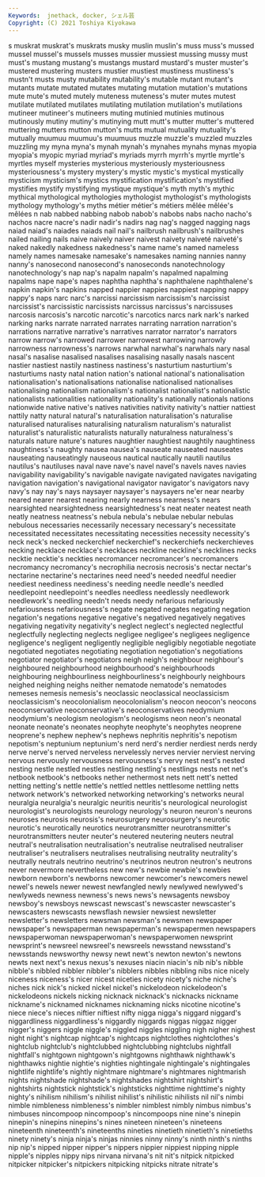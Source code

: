 ```yaml
---
Keywords:  jnethack, docker, シェル芸
Copyright: (C) 2021 Toshiya Kiyokawa
---
```

s muskrat muskrat's muskrats musky muslin muslin's muss muss's mussed
mussel mussel's mussels musses mussier mussiest mussing mussy must must's
mustang mustang's mustangs mustard mustard's muster muster's mustered mustering musters
mustier mustiest mustiness mustiness's mustn't musts musty mutability mutability's mutable
mutant mutant's mutants mutate mutated mutates mutating mutation mutation's mutations
mute mute's muted mutely muteness muteness's muter mutes mutest mutilate
mutilated mutilates mutilating mutilation mutilation's mutilations mutineer mutineer's mutineers muting
mutinied mutinies mutinous mutinously mutiny mutiny's mutinying mutt mutt's mutter
mutter's muttered muttering mutters mutton mutton's mutts mutual mutuality mutuality's
mutually muumuu muumuu's muumuus muzzle muzzle's muzzled muzzles muzzling my
myna myna's mynah mynah's mynahes mynahs mynas myopia myopia's myopic
myriad myriad's myriads myrrh myrrh's myrtle myrtle's myrtles myself mysteries
mysterious mysteriously mysteriousness mysteriousness's mystery mystery's mystic mystic's mystical mystically
mysticism mysticism's mystics mystification mystification's mystified mystifies mystify mystifying mystique
mystique's myth myth's mythic mythical mythological mythologies mythologist mythologist's mythologists
mythology mythology's myths métier métier's métiers mêlée mêlée's mêlées n
nab nabbed nabbing nabob nabob's nabobs nabs nacho nacho's nachos
nacre nacre's nadir nadir's nadirs nag nag's nagged nagging nags
naiad naiad's naiades naiads nail nail's nailbrush nailbrush's nailbrushes nailed
nailing nails naive naively naiver naivest naivety naiveté naiveté's naked
nakedly nakedness nakedness's name name's named nameless namely names namesake
namesake's namesakes naming nannies nanny nanny's nanosecond nanosecond's nanoseconds nanotechnology
nanotechnology's nap nap's napalm napalm's napalmed napalming napalms nape nape's
napes naphtha naphtha's naphthalene naphthalene's napkin napkin's napkins napped nappier
nappies nappiest napping nappy nappy's naps narc narc's narcissi narcissism
narcissism's narcissist narcissist's narcissistic narcissists narcissus narcissus's narcissuses narcosis narcosis's
narcotic narcotic's narcotics narcs nark nark's narked narking narks narrate
narrated narrates narrating narration narration's narrations narrative narrative's narratives narrator
narrator's narrators narrow narrow's narrowed narrower narrowest narrowing narrowly narrowness
narrowness's narrows narwhal narwhal's narwhals nary nasal nasal's nasalise nasalised
nasalises nasalising nasally nasals nascent nastier nastiest nastily nastiness nastiness's
nasturtium nasturtium's nasturtiums nasty natal nation nation's national national's nationalisation
nationalisation's nationalisations nationalise nationalised nationalises nationalising nationalism nationalism's nationalist nationalist's
nationalistic nationalists nationalities nationality nationality's nationally nationals nations nationwide native
native's natives nativities nativity nativity's nattier nattiest nattily natty natural
natural's naturalisation naturalisation's naturalise naturalised naturalises naturalising naturalism naturalism's naturalist
naturalist's naturalistic naturalists naturally naturalness naturalness's naturals nature nature's natures
naughtier naughtiest naughtily naughtiness naughtiness's naughty nausea nausea's nauseate nauseated
nauseates nauseating nauseatingly nauseous nautical nautically nautili nautilus nautilus's nautiluses
naval nave nave's navel navel's navels naves navies navigability navigability's
navigable navigate navigated navigates navigating navigation navigation's navigational navigator navigator's
navigators navy navy's nay nay's nays naysayer naysayer's naysayers ne'er
near nearby neared nearer nearest nearing nearly nearness nearness's nears
nearsighted nearsightedness nearsightedness's neat neater neatest neath neatly neatness neatness's
nebula nebula's nebulae nebular nebulas nebulous necessaries necessarily necessary necessary's
necessitate necessitated necessitates necessitating necessities necessity necessity's neck neck's necked
neckerchief neckerchief's neckerchiefs neckerchieves necking necklace necklace's necklaces neckline neckline's
necklines necks necktie necktie's neckties necromancer necromancer's necromancers necromancy necromancy's
necrophilia necrosis necrosis's nectar nectar's nectarine nectarine's nectarines need need's
needed needful needier neediest neediness neediness's needing needle needle's needled
needlepoint needlepoint's needles needless needlessly needlework needlework's needling needn't needs
needy nefarious nefariously nefariousness nefariousness's negate negated negates negating negation
negation's negations negative negative's negatived negatively negatives negativing negativity negativity's
neglect neglect's neglected neglectful neglectfully neglecting neglects negligee negligee's negligees
negligence negligence's negligent negligently negligible negligibly negotiable negotiate negotiated negotiates
negotiating negotiation negotiation's negotiations negotiator negotiator's negotiators neigh neigh's neighbour
neighbour's neighboured neighbourhood neighbourhood's neighbourhoods neighbouring neighbourliness neighbourliness's neighbourly neighbours
neighed neighing neighs neither nematode nematode's nematodes nemeses nemesis nemesis's
neoclassic neoclassical neoclassicism neoclassicism's neocolonialism neocolonialism's neocon neocon's neocons neoconservative
neoconservative's neoconservatives neodymium neodymium's neologism neologism's neologisms neon neon's neonatal
neonate neonate's neonates neophyte neophyte's neophytes neoprene neoprene's nephew nephew's
nephews nephritis nephritis's nepotism nepotism's neptunium neptunium's nerd nerd's nerdier
nerdiest nerds nerdy nerve nerve's nerved nerveless nervelessly nerves nervier
nerviest nerving nervous nervously nervousness nervousness's nervy nest nest's nested
nesting nestle nestled nestles nestling nestling's nestlings nests net net's
netbook netbook's netbooks nether nethermost nets nett nett's netted netting
netting's nettle nettle's nettled nettles nettlesome nettling netts network network's
networked networking networking's networks neural neuralgia neuralgia's neuralgic neuritis neuritis's
neurological neurologist neurologist's neurologists neurology neurology's neuron neuron's neurons neuroses
neurosis neurosis's neurosurgery neurosurgery's neurotic neurotic's neurotically neurotics neurotransmitter neurotransmitter's
neurotransmitters neuter neuter's neutered neutering neuters neutral neutral's neutralisation neutralisation's
neutralise neutralised neutraliser neutraliser's neutralisers neutralises neutralising neutrality neutrality's neutrally
neutrals neutrino neutrino's neutrinos neutron neutron's neutrons never nevermore nevertheless
new new's newbie newbie's newbies newborn newborn's newborns newcomer newcomer's
newcomers newel newel's newels newer newest newfangled newly newlywed newlywed's
newlyweds newness newness's news news's newsagents newsboy newsboy's newsboys newscast
newscast's newscaster newscaster's newscasters newscasts newsflash newsier newsiest newsletter newsletter's
newsletters newsman newsman's newsmen newspaper newspaper's newspaperman newspaperman's newspapermen newspapers
newspaperwoman newspaperwoman's newspaperwomen newsprint newsprint's newsreel newsreel's newsreels newsstand newsstand's
newsstands newsworthy newsy newt newt's newton newton's newtons newts next
next's nexus nexus's nexuses niacin niacin's nib nib's nibble nibble's
nibbled nibbler nibbler's nibblers nibbles nibbling nibs nice nicely niceness
niceness's nicer nicest niceties nicety nicety's niche niche's niches nick
nick's nicked nickel nickel's nickelodeon nickelodeon's nickelodeons nickels nicking nicknack
nicknack's nicknacks nickname nickname's nicknamed nicknames nicknaming nicks nicotine nicotine's
niece niece's nieces niftier niftiest nifty nigga nigga's niggard niggard's
niggardliness niggardliness's niggardly niggards niggas niggaz nigger nigger's niggers niggle
niggle's niggled niggles niggling nigh nigher nighest night night's nightcap
nightcap's nightcaps nightclothes nightclothes's nightclub nightclub's nightclubbed nightclubbing nightclubs nightfall
nightfall's nightgown nightgown's nightgowns nighthawk nighthawk's nighthawks nightie nightie's nighties
nightingale nightingale's nightingales nightlife nightlife's nightly nightmare nightmare's nightmares nightmarish
nights nightshade nightshade's nightshades nightshirt nightshirt's nightshirts nightstick nightstick's nightsticks
nighttime nighttime's nighty nighty's nihilism nihilism's nihilist nihilist's nihilistic nihilists
nil nil's nimbi nimble nimbleness nimbleness's nimbler nimblest nimbly nimbus
nimbus's nimbuses nincompoop nincompoop's nincompoops nine nine's ninepin ninepin's ninepins
ninepins's nines nineteen nineteen's nineteens nineteenth nineteenth's nineteenths nineties ninetieth
ninetieth's ninetieths ninety ninety's ninja ninja's ninjas ninnies ninny ninny's
ninth ninth's ninths nip nip's nipped nipper nipper's nippers nippier
nippiest nipping nipple nipple's nipples nippy nips nirvana nirvana's nit
nit's nitpick nitpicked nitpicker nitpicker's nitpickers nitpicking nitpicks nitrate nitrate's
